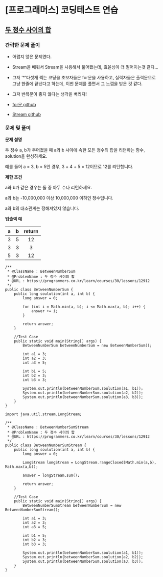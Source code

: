 # [프로그래머스] 코딩테스트 연습

## [두 정수 사이의 합](https://programmers.co.kr/learn/courses/30/lessons/12912)

### 간략한 문제 풀이

- 어렵지 않은 문제였다.

- Stream을 배워서 Stream을 사용해서 풀어봤는데, 효율성이 더 떨어지는것 같다...

- 그저 '*'다섯개 찍는 코딩을 초보자들은 for문을 사용하고, 실력자들은 출력문으로 그냥 한줄에 끝낸다고 하는데, 이번 문제를 풀면서 그 느낌을 받은 것 같다.

- 그저 반복문이 좋지 않다는 생각을 버리자!

- [for문 github](https://github.com/ksy90101/ProgrammosCodingTest/blob/master/src/Level01/BetweenNumberSum.java)

- [Stream github](https://github.com/ksy90101/ProgrammosCodingTest/blob/master/src/Level01/BetweenNumberSumStream.java)

### 문제 및 풀이

**문제 설명**

두 정수 a, b가 주어졌을 때 a와 b 사이에 속한 모든 정수의 합을 리턴하는 함수, solution을 완성하세요.

예를 들어 a = 3, b = 5인 경우, 3 + 4 + 5 = 12이므로 12를 리턴합니다.

**제한 조건**

a와 b가 같은 경우는 둘 중 아무 수나 리턴하세요.

a와 b는 -10,000,000 이상 10,000,000 이하인 정수입니다.

a와 b의 대소관계는 정해져있지 않습니다.

**입출력 예**

| a | b | return | 
| :---: | :---: | :---: | 
| 3 | 5 | 12 | 
| 3 | 3 | 3 | 
| 5 | 3 | 12 | 

````
/**
 * @ClassName : BetweenNumberSum
 * @ProblemName : 두 정수 사이의 합
 * @URL : https://programmers.co.kr/learn/courses/30/lessons/12912
 */
public class BetweenNumberSum {
    public long soulution(int a, int b) {
        long answer = 0;

        for (int i = Math.min(a, b); i <= Math.max(a, b); i++) {
            answer += i;
        }

        return answer;
    }

    //Test Case
    public static void main(String[] args) {
        BetweenNumberSum betweenNumberSum = new BetweenNumberSum();

        int a1 = 3;
        int a2 = 3;
        int a3 = 5;

        int b1 = 5;
        int b2 = 3;
        int b3 = 3;

        System.out.println(betweenNumberSum.soulution(a1, b1));
        System.out.println(betweenNumberSum.soulution(a2, b2));
        System.out.println(betweenNumberSum.soulution(a3, b3));
    }
}
````

````
import java.util.stream.LongStream;

/**
 * @ClassName : BetweenNumberSumStream
 * @ProblemName : 두 정수 사이의 합
 * @URL : https://programmers.co.kr/learn/courses/30/lessons/12912
 */
public class BetweenNumberSumStream {
    public long soulution(int a, int b) {
        long answer = 0;

        LongStream longStream = LongStream.rangeClosed(Math.min(a,b), Math.max(a,b));

        answer = longStream.sum();

        return answer;
    }

    //Test Case
    public static void main(String[] args) {
        BetweenNumberSumStream betweenNumberSum = new BetweenNumberSumStream();

        int a1 = 3;
        int a2 = 3;
        int a3 = 5;

        int b1 = 5;
        int b2 = 3;
        int b3 = 3;

        System.out.println(betweenNumberSum.soulution(a1, b1));
        System.out.println(betweenNumberSum.soulution(a2, b2));
        System.out.println(betweenNumberSum.soulution(a3, b3));
    }
}
````